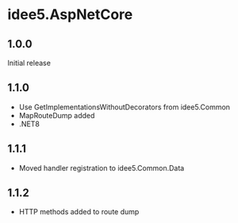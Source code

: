 # idee5.AspNetCore
## 1.0.0
Initial release
## 1.1.0
* Use GetImplementationsWithoutDecorators from idee5.Common
* MapRouteDump added
* .NET8
## 1.1.1
* Moved handler registration to idee5.Common.Data
## 1.1.2
* HTTP methods added to route dump
